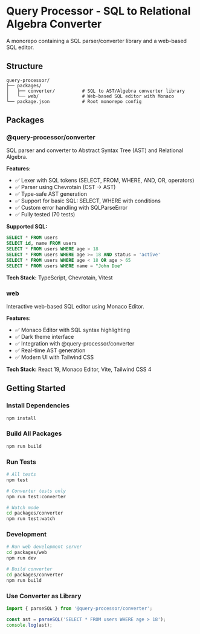 # Query Processor - SQL to Relational Algebra Converter

A monorepo containing a SQL parser/converter library and a web-based SQL editor.

## Structure

```
query-processor/
├── packages/
│   ├── converter/          # SQL to AST/Algebra converter library
│   └── web/                # Web-based SQL editor with Monaco
└── package.json            # Root monorepo config
```

## Packages

### @query-processor/converter

SQL parser and converter to Abstract Syntax Tree (AST) and Relational Algebra.

**Features:**
- ✅ Lexer with SQL tokens (SELECT, FROM, WHERE, AND, OR, operators)
- ✅ Parser using Chevrotain (CST → AST)
- ✅ Type-safe AST generation
- ✅ Support for basic SQL: SELECT, WHERE with conditions
- ✅ Custom error handling with SQLParseError
- ✅ Fully tested (70 tests)

**Supported SQL:**
```sql
SELECT * FROM users
SELECT id, name FROM users
SELECT * FROM users WHERE age > 18
SELECT * FROM users WHERE age >= 18 AND status = 'active'
SELECT * FROM users WHERE age < 18 OR age > 65
SELECT * FROM users WHERE name = "John Doe"
```

**Tech Stack:** TypeScript, Chevrotain, Vitest

### web

Interactive web-based SQL editor using Monaco Editor.

**Features:**
- ✅ Monaco Editor with SQL syntax highlighting
- ✅ Dark theme interface
- ✅ Integration with @query-processor/converter
- ✅ Real-time AST generation
- ✅ Modern UI with Tailwind CSS

**Tech Stack:** React 19, Monaco Editor, Vite, Tailwind CSS 4

## Getting Started

### Install Dependencies

```bash
npm install
```

### Build All Packages

```bash
npm run build
```

### Run Tests

```bash
# All tests
npm test

# Converter tests only
npm run test:converter

# Watch mode
cd packages/converter
npm run test:watch
```

### Development

```bash
# Run web development server
cd packages/web
npm run dev

# Build converter
cd packages/converter
npm run build
```

### Use Converter as Library

```typescript
import { parseSQL } from '@query-processor/converter';

const ast = parseSQL('SELECT * FROM users WHERE age > 18');
console.log(ast);
```

